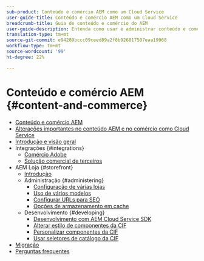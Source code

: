 ```yaml
---
sub-product: Conteúdo e comércio AEM como um Cloud Service
user-guide-title: Conteúdo e comércio AEM como um Cloud Service
breadcrumb-title: Guia de conteúdo e comércio do AEM
user-guide-description: Entenda como usar e administrar conteúdo e comércio do Experience Manager como um Cloud Service.
translation-type: tm+mt
source-git-commit: e94289bccc09ceed89a2f8b926817507eaa19968
workflow-type: tm+mt
source-wordcount: '99'
ht-degree: 22%

---
```



# Conteúdo e comércio AEM {#content-and-commerce}

+ [Conteúdo e comércio AEM](/help/commerce-cloud/home.md)
+ [Alterações importantes no conteúdo AEM e no comércio como Cloud Service](changes.md)
+ [Introdução e visão geral](introduction.md)
+ Integrações {#integrations}
   + [Comércio Adobe](integrating/magento.md)
   + [Solução comercial de terceiros](integrating/third-party.md)
+ AEM Loja {#storefront}
   + [Introdução](getting-started.md)
   + Administração {#administering}
      + [Configuração de várias lojas](configuring/multi-store-setup.md)
      + [Uso de vários modelos](configuring/multi-template-usage.md)
      + [Configurar URLs para SEO](configuring/advanced-url-configuration.md)
      + [Opções de armazenamento em cache](configuring/caching.md)
   + Desenvolvimento {#developing}
      + [Desenvolvimento com AEM Cloud Service SDK](develop.md)
      + [Alterar estilo de componentes da CIF](customizing/style-cif-component.md)
      + [Personalizar componentes da CIF](customizing/customize-cif-components.md)
      + [Usar seletores de catálogo da CIF](customizing/use-cif-pickers.md)
+ [Migração](migration.md)
+ [Perguntas frequentes](faq.md)

